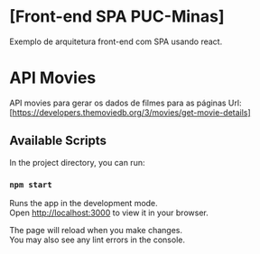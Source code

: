 # [Front-end SPA PUC-Minas]

Exemplo de arquitetura front-end com SPA usando react.

# API Movies
API movies para gerar os dados de filmes para as páginas
Url: [https://developers.themoviedb.org/3/movies/get-movie-details]

## Available Scripts

In the project directory, you can run:

### `npm start`

Runs the app in the development mode.\
Open [http://localhost:3000](http://localhost:3000) to view it in your browser.

The page will reload when you make changes.\
You may also see any lint errors in the console.
